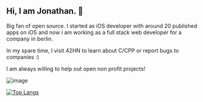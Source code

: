 ## Hi, I am Jonathan. 🖖

Big fan of open source. 
I started as iOS developer with around 20 published apps on iOS and now i am working as a full stack web developer for a company in berlin.

In my spare time, I visit 42HN to learn about C/CPP or report bugs to companies :) 

I am always willing to help out open non profit projects!  

![image](https://www.codewars.com/users/chronikum/badges/large?theme=light)

[![Top Langs](https://github-readme-stats.vercel.app/api/top-langs/?username=chronikum&layout=compact)](https://github.com/anuraghazra/github-readme-stats)

